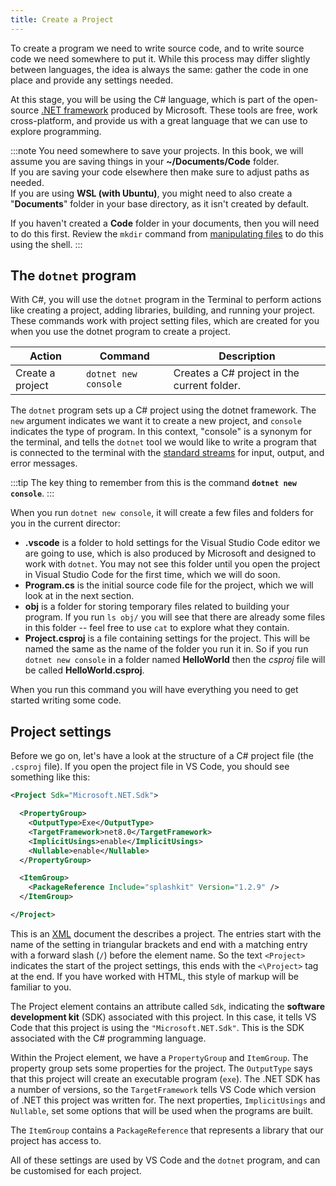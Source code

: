 ```yaml
---
title: Create a Project
---
```


To create a program we need to write source code, and to write source code we need somewhere to put it.
While this process may differ slightly between languages, the idea is always the same: gather the code in one place and provide any settings needed.

At this stage, you will be using the C# language, which is part of the open-source [.NET framework](https://dotnet.microsoft.com/en-us/) produced by Microsoft. These tools are free, work cross-platform, and provide us with a great language that we can use to explore programming.

:::note
You need somewhere to save your projects. In this book, we will assume you are saving things in your **~/Documents/Code** folder.  
If you are saving your code elsewhere then make sure to adjust paths as needed.  
If you are using **WSL (with Ubuntu)**, you might need to also create a "**Documents**" folder in your base directory, as it isn't created by default.

If you haven't created a **Code** folder in your documents, then you will need to do this first.
Review the `mkdir` command from [manipulating files](/book/part-0-getting-started/2-computer-use/2-trailside/05-manipulating-files/#making-a-directory-mkdir) to do this using the shell.
:::

## The `dotnet` program

With C#, you will use the `dotnet` program in the Terminal to perform actions like creating a project, adding libraries, building, and running your project. These commands work with project setting files, which are created for you when you use the dotnet program to create a project.

| **Action**          | **Command** | **Description**                                     |
| ------------------- | ----------- | --------------------------------------------------- |
| Create a project | `dotnet new console`      | Creates a C# project in the current folder. |

The `dotnet` program sets up a C# project using the dotnet framework. The `new` argument indicates we want it to create a new project, and `console` indicates the type of program. In this context, "console" is a synonym for the terminal, and tells the `dotnet` tool we would like to write a program that is connected to the terminal with the [standard streams](/book/part-0-getting-started/2-computer-use/2-trailside/09-streams/) for input, output, and error messages.

:::tip
The key thing to remember from this is the command **`dotnet new console`**.
:::

When you run `dotnet new console`, it will create a few files and folders for you in the current director:

* **.vscode** is a folder to hold settings for the Visual Studio Code editor we are going to use, which is also produced by Microsoft and designed to work with `dotnet`. You may not see this folder until you open the project in Visual Studio Code for the first time, which we will do soon.
* **Program.cs** is the initial source code file for the project, which we will look at in the next section.
* **obj** is a folder for storing temporary files related to building your program. If you run `ls obj/` you will see that there are already some files in this folder -- feel free to use `cat` to explore what they contain.
* **Project.csproj** is a file containing settings for the project. This will be named the same as the name of the folder you run it in. So if you run `dotnet new console` in a folder named **HelloWorld** then the *csproj* file will be called **HelloWorld.csproj**.

When you run this command you will have everything you need to get started writing some code.

## Project settings

Before we go on, let's have a look at the structure of a C# project file (the `.csproj` file). If you open the project file in VS Code, you should see something like this:

```xml
<Project Sdk="Microsoft.NET.Sdk">

  <PropertyGroup>
    <OutputType>Exe</OutputType>
    <TargetFramework>net8.0</TargetFramework>
    <ImplicitUsings>enable</ImplicitUsings>
    <Nullable>enable</Nullable>
  </PropertyGroup>

  <ItemGroup>
    <PackageReference Include="splashkit" Version="1.2.9" />
  </ItemGroup>

</Project>
```

This is an [XML](https://en.wikipedia.org/wiki/XML) document the describes a project. The entries start with the name of the setting in triangular brackets and end with a matching entry with a forward slash (`/`) before the element name. So the text `<Project>` indicates the start of the project settings, this ends with the `<\Project>` tag at the end. If you have worked with HTML, this style of markup will be familiar to you.

The Project element contains an attribute called `Sdk`, indicating the **software development kit** (SDK) associated with this project. In this case, it tells VS Code that this project is using the `"Microsoft.NET.Sdk"`. This is the SDK associated with the C# programming language.

Within the Project element, we have a `PropertyGroup` and `ItemGroup`. The property group sets some properties for the project. The `OutputType` says that this project will create an executable program (`exe`). The .NET SDK has a number of versions, so the `TargetFramework` tells VS Code which version of .NET this project was written for. The next properties, `ImplicitUsings` and `Nullable`, set some options that will be used when the programs are built.

The `ItemGroup` contains a `PackageReference` that represents a library that our project has access to.

All of these settings are used by VS Code and the `dotnet` program, and can be customised for each project.
